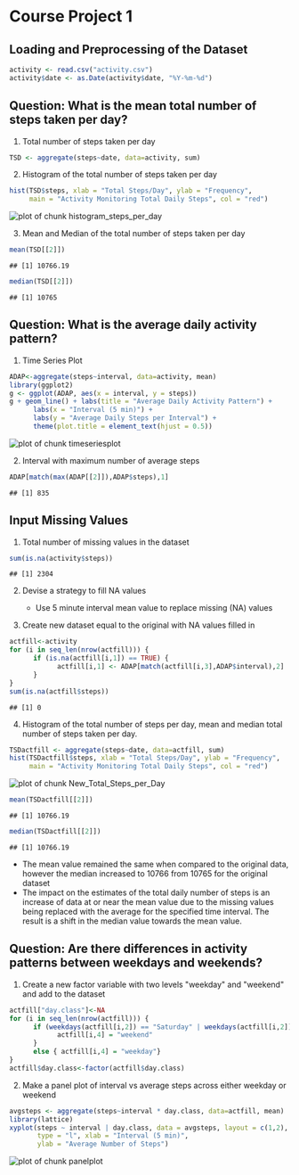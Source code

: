 # Course Project 1


## Loading and Preprocessing of the Dataset


```r
activity <- read.csv("activity.csv")
activity$date <- as.Date(activity$date, "%Y-%m-%d")
```

## Question:  What is the mean total number of steps taken per day?

1. Total number of steps taken per day

```r
TSD <- aggregate(steps~date, data=activity, sum)
```

2. Histogram of the total number of steps taken per day

```r
hist(TSD$steps, xlab = "Total Steps/Day", ylab = "Frequency", 
     main = "Activity Monitoring Total Daily Steps", col = "red")
```

![plot of chunk histogram_steps_per_day](figure/histogram_steps_per_day-1.png)

3. Mean and Median of the total number of steps taken per day

```r
mean(TSD[[2]])
```

```
## [1] 10766.19
```

```r
median(TSD[[2]])
```

```
## [1] 10765
```

## Question:  What is the average daily activity pattern?

1. Time Series Plot

```r
ADAP<-aggregate(steps~interval, data=activity, mean)
library(ggplot2)
g <- ggplot(ADAP, aes(x = interval, y = steps))
g + geom_line() + labs(title = "Average Daily Activity Pattern") + 
      labs(x = "Interval (5 min)") + 
      labs(y = "Average Daily Steps per Interval") + 
      theme(plot.title = element_text(hjust = 0.5))
```

![plot of chunk timeseriesplot](figure/timeseriesplot-1.png)

2. Interval with maximum number of average steps

```r
ADAP[match(max(ADAP[[2]]),ADAP$steps),1]
```

```
## [1] 835
```

## Input Missing Values

1. Total number of missing values in the dataset

```r
sum(is.na(activity$steps))
```

```
## [1] 2304
```

2. Devise a strategy to fill NA values  
      - Use 5 minute interval mean value to replace missing (NA) values

3. Create new dataset equal to the original with NA values filled in

```r
actfill<-activity
for (i in seq_len(nrow(actfill))) {
      if (is.na(actfill[i,1]) == TRUE) {
            actfill[i,1] <- ADAP[match(actfill[i,3],ADAP$interval),2]
      }
}
sum(is.na(actfill$steps))
```

```
## [1] 0
```

4. Histogram of the total number of steps per day, mean and median total number
of steps taken per day.

```r
TSDactfill <- aggregate(steps~date, data=actfill, sum)
hist(TSDactfill$steps, xlab = "Total Steps/Day", ylab = "Frequency", 
     main = "Activity Monitoring Total Daily Steps", col = "red")
```

![plot of chunk New_Total_Steps_per_Day](figure/New_Total_Steps_per_Day-1.png)

```r
mean(TSDactfill[[2]])
```

```
## [1] 10766.19
```

```r
median(TSDactfill[[2]])
```

```
## [1] 10766.19
```

- The mean value remained the same when compared to the original data, however the median increased to 10766 from 10765 for the original dataset
- The impact on the estimates of the total daily number of steps is an increase of data at or near the mean value due to the missing values being replaced with the average for the specified time interval.  The result is a shift in the median value towards the mean value.

## Question: Are there differences in activity patterns between weekdays and weekends?

1. Create a new factor variable with two levels "weekday" and "weekend" and add to the dataset

```r
actfill["day.class"]<-NA
for (i in seq_len(nrow(actfill))) {
      if (weekdays(actfill[i,2]) == "Saturday" | weekdays(actfill[i,2]) == "Sunday") {
            actfill[i,4] = "weekend"
      }
      else { actfill[i,4] = "weekday"}
}
actfill$day.class<-factor(actfill$day.class)
```

2. Make a panel plot of interval vs average steps across either weekday or weekend

```r
avgsteps <- aggregate(steps~interval * day.class, data=actfill, mean)
library(lattice)
xyplot(steps ~ interval | day.class, data = avgsteps, layout = c(1,2), 
       type = "l", xlab = "Interval (5 min)", 
       ylab = "Average Number of Steps")
```

![plot of chunk panelplot](figure/panelplot-1.png)
